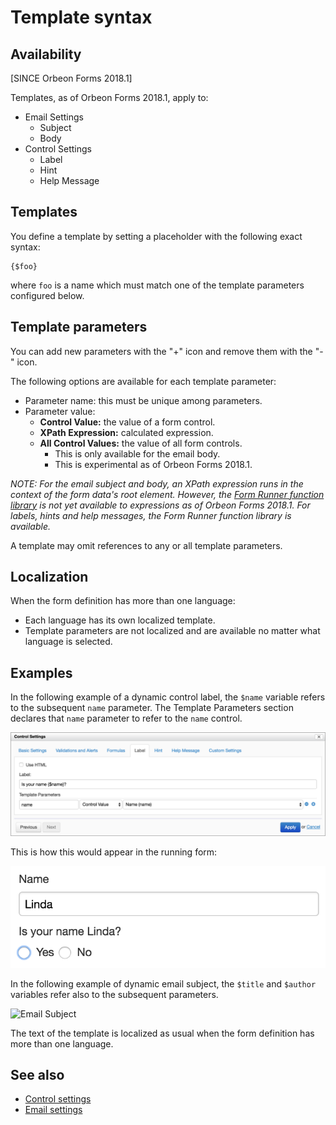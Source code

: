 # Template syntax

## Availability

[SINCE Orbeon Forms 2018.1]

Templates, as of Orbeon Forms 2018.1, apply to:

- Email Settings
    - Subject
    - Body
- Control Settings
    - Label
    - Hint
    - Help Message

## Templates

You define a template by setting a placeholder with the following exact syntax:

```
{$foo}
```

where `foo` is a name which must match one of the template parameters configured below.

## Template parameters

You can add new parameters with the "+" icon and remove them with the "-" icon.

The following options are available for each template parameter:

- Parameter name: this must be unique among parameters.
- Parameter value:
    - __Control Value:__ the value of a form control.
    - __XPath Expression:__ calculated expression.
    - __All Control Values:__ the value of all form controls.
        - This is only available for the email body.
        - This is experimental as of Orbeon Forms 2018.1. 

*NOTE: For the email subject and body, an XPath expression runs in the context of the form data's root element. However, the [Form Runner function library](../xforms/xpath/extension-form-runner.md) is not yet available to expressions as of Orbeon Forms 2018.1. For labels, hints and help messages, the Form Runner function library is available.*

A template may omit references to any or all template parameters.

## Localization

When the form definition has more than one language:

- Each language has its own localized template.
- Template parameters are not localized and are available no matter what language is selected.

## Examples

In the following example of a dynamic control label, the `$name` variable refers to the subsequent `name` parameter. The Template Parameters section declares that `name` parameter to refer to the `name` control.

![Dynamic label configuration](images/control-settings-label-dynamic.png)

This is how this would appear in the running form:

![Dynamic label at runtime](images/control-settings-label-dynamic-runtime.png)

In the following example of dynamic email subject, the `$title` and `$author` variables refer also to the subsequent parameters.

![Email Subject](images/email-settings-subject.png)

The text of the template is localized as usual when the form definition has more than one language.

## See also

- [Control settings](control-settings.md)
- [Email settings](email-settings.md)
